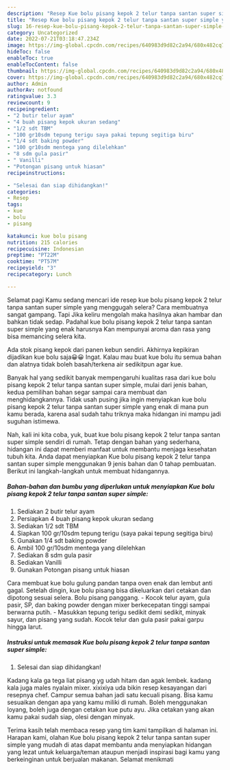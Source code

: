 ```yaml
---
description: "Resep Kue bolu pisang kepok 2 telur tanpa santan super simple yang Lezat Sekali , Mantap"
title: "Resep Kue bolu pisang kepok 2 telur tanpa santan super simple yang Lezat Sekali , Mantap"
slug: 16-resep-kue-bolu-pisang-kepok-2-telur-tanpa-santan-super-simple-yang-lezat-sekali-mantap
category: Uncategorized
date: 2022-07-21T03:18:47.234Z
image: https://img-global.cpcdn.com/recipes/640983d9d82c2a94/680x482cq70/kue-bolu-pisang-kepok-2-telur-tanpa-santan-super-simple-foto-resep-utama.jpg
hideToc: false
enableToc: true
enableTocContent: false
thumbnail: https://img-global.cpcdn.com/recipes/640983d9d82c2a94/680x482cq70/kue-bolu-pisang-kepok-2-telur-tanpa-santan-super-simple-foto-resep-utama.jpg
cover: https://img-global.cpcdn.com/recipes/640983d9d82c2a94/680x482cq70/kue-bolu-pisang-kepok-2-telur-tanpa-santan-super-simple-foto-resep-utama.jpg
author: Admin
authorAv: notfound
ratingvalue: 3.3
reviewcount: 9
recipeingredient:
- "2 butir telur ayam"
- "4 buah pisang kepok ukuran sedang"
- "1/2 sdt TBM"
- "100 gr10sdm tepung terigu saya pakai tepung segitiga biru"
- "1/4 sdt baking powder"
- "100 gr10sdm mentega yang dilelehkan"
- "8 sdm gula pasir"
- " Vanilli"
- "Potongan pisang untuk hiasan"
recipeinstructions:

- "Selesai dan siap dihidangkan!"
categories:
- Resep
tags:
- kue
- bolu
- pisang

katakunci: kue bolu pisang 
nutrition: 215 calories
recipecuisine: Indonesian
preptime: "PT22M"
cooktime: "PT57M"
recipeyield: "3"
recipecategory: Lunch

---
```



Selamat pagi Kamu sedang mencari ide resep kue bolu pisang kepok 2 telur tanpa santan super simple yang menggugah selera? Cara membuatnya sangat gampang. Tapi Jika keliru mengolah maka hasilnya akan hambar dan bahkan tidak sedap. Padahal kue bolu pisang kepok 2 telur tanpa santan super simple yang enak harusnya Kan mempunyai aroma dan rasa yang bisa memancing selera kita.


Ada stok pisang kepok dari panen kebun sendiri. Akhirnya kepikiran dijadikan kue bolu saja😀😀 Ingat. Kalau mau buat kue bolu itu semua bahan dan alatnya tidak boleh basah/terkena air sedikitpun agar kue.

Banyak hal yang sedikit banyak mempengaruhi kualitas rasa dari kue bolu pisang kepok 2 telur tanpa santan super simple, mulai dari jenis bahan, kedua pemilihan bahan segar sampai cara membuat dan menghidangkannya. Tidak usah pusing jika ingin menyiapkan kue bolu pisang kepok 2 telur tanpa santan super simple yang enak di mana pun kamu berada, karena asal sudah tahu triknya maka hidangan ini mampu jadi suguhan istimewa.


Nah, kali ini kita coba, yuk, buat kue bolu pisang kepok 2 telur tanpa santan super simple sendiri di rumah. Tetap dengan bahan yang sederhana, hidangan ini dapat memberi manfaat untuk membantu menjaga kesehatan tubuh kita. Anda dapat menyiapkan Kue bolu pisang kepok 2 telur tanpa santan super simple menggunakan 9 jenis bahan dan 0 tahap pembuatan. Berikut ini langkah-langkah untuk membuat hidangannya.

<!--inarticleads1-->

##### Bahan-bahan dan bumbu yang diperlukan untuk menyiapkan Kue bolu pisang kepok 2 telur tanpa santan super simple:

1. Sediakan 2 butir telur ayam
1. Persiapkan 4 buah pisang kepok ukuran sedang
1. Sediakan 1/2 sdt TBM
1. Siapkan 100 gr/10sdm tepung terigu (saya pakai tepung segitiga biru)
1. Gunakan 1/4 sdt baking powder
1. Ambil 100 gr/10sdm mentega yang dilelehkan
1. Sediakan 8 sdm gula pasir
1. Sediakan  Vanilli
1. Gunakan Potongan pisang untuk hiasan


Cara membuat kue bolu gulung pandan tanpa oven enak dan lembut anti gagal. Setelah dingin, kue bolu pisang bisa dikeluarkan dari cetakan dan dipotong sesuai selera. Bolu pisang panggang. - Kocok telur ayam, gula pasir, SP, dan baking powder dengan mixer berkecepatan tinggi sampai berwarna putih. - Masukkan tepung terigu sedikit demi sedikit, minyak sayur, dan pisang yang sudah. Kocok telur dan gula pasir pakai garpu hingga larut. 

<!--inarticleads2-->

##### Instruksi untuk memasak Kue bolu pisang kepok 2 telur tanpa santan super simple:


1. Selesai dan siap dihidangkan!

Kadang kala ga tega liat pisang yg udah hitam dan agak lembek. kadang kala juga males nyalain mixer. xixixiya uda bikin resep kesayangan dari resepnya chef. Campur semua bahan jadi satu kecuali pisang. Bisa kamu sesuaikan dengan apa yang kamu miliki di rumah. Boleh menggunakan loyang, boleh juga dengan cetakan kue putu ayu. Jika cetakan yang akan kamu pakai sudah siap, olesi dengan minyak. 

Terima kasih telah membaca resep yang tim kami tampilkan di halaman ini. Harapan kami, olahan Kue bolu pisang kepok 2 telur tanpa santan super simple yang mudah di atas dapat membantu anda menyiapkan hidangan yang lezat untuk keluarga/teman ataupun menjadi inspirasi bagi kamu yang berkeinginan untuk berjualan makanan. Selamat menikmati
